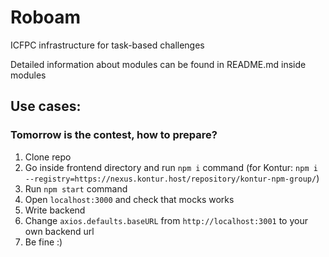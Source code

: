 # Roboam
ICFPC infrastructure for task-based challenges

Detailed information about modules can be found in README.md inside modules

## Use cases:
### Tomorrow is the contest, how to prepare?
1. Clone repo
2. Go inside frontend directory and run `npm i` command (for Kontur: `npm i --registry=https://nexus.kontur.host/repository/kontur-npm-group/`)
3. Run `npm start` command
4. Open `localhost:3000` and check that mocks works
5. Write backend
6. Change `axios.defaults.baseURL` from `http://localhost:3001` to your own backend url
7. Be fine :)
